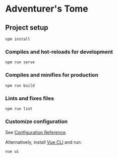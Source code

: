 # Adventurer's Tome

## Project setup

```
npm install
```

### Compiles and hot-reloads for development

```
npm run serve
```

### Compiles and minifies for production

```
npm run build
```

### Lints and fixes files

```
npm run lint
```

### Customize configuration

See [Configuration Reference](https://cli.vuejs.org/config/).

Alternatively, install [Vue CLI](https://cli.vuejs.org/guide/installation.html) and run:

```
vue ui
```
